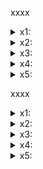 xxxx

<details>
<summary>
  x1:
</summary>
x
</details>
<details>
<summary>
  x2:
</summary>
x
</details>
<details>
<summary>
  x3:
</summary>
x
</details>
<details>
<summary>
  x4:
</summary>
x
</details>
<details>
<summary>
  x5:
</summary>
x
</details>

xxxx

<details>
<summary>
  x1:
</summary>
x
</details>

<details>
<summary>
  x2:
</summary>
x
</details>

<details>
<summary>
  x3:
</summary>
x
</details>

<details>
<summary>
  x4:
</summary>
x
</details>

<details>
<summary>
  x5:
</summary>
x
</details>
